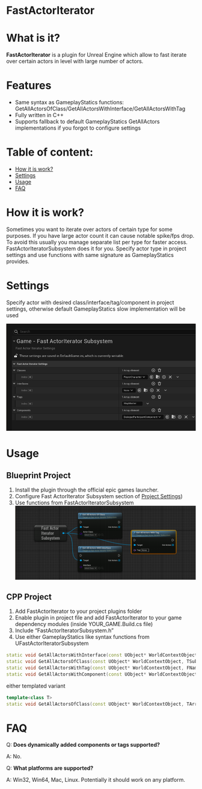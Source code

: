 # FastActorIterator
# What is it?
**FastActorIterator** is a plugin for Unreal Engine which allow to fast iterate over certain actors in level with large number of actors.

# Features
* Same syntax as GameplayStatics functions: GetAllActorsOfClass/GetAllActorsWithInterface/GetAllActorsWithTag
* Fully written in C++
* Supports fallback to default GameplayStatics GetAllActors implementations if you forgot to configure settings

# Table of content:
 - [How it is work?](#how-it-is-work)
 - [Settings](#settings)
 - [Usage](#usage)
 - [FAQ](#faq)

# How it is work?
Sometimes you want to iterate over actors of certain type for some purposes. If you have large actor count it can cause notable spike/fps drop. To avoid this usually you manage separate list per type for faster access. FastActorIteratorSubsystem does it for you. Specify actor type in project settings and use functions with same signature as GameplayStatics provides.

# Settings
Specify actor with desired class/interface/tag/component in project settings, otherwise default GameplayStatics slow implementation will be used

![alt_text](images/settings.png "Project Settings")

# Usage
## Blueprint Project
1. Install the plugin through the official epic games launcher.
2. Configure Fast ActorIterator Subsystem section of [Project Settings](#settings))
3. Use functions from FastActorIteratorSubsystem
![alt_text](images/blueprint_nodes.png "Blueprint Nodes")

## CPP Project
1. Add FastActorIterator to your project plugins folder
2. Enable plugin in project file and add FastActorIterator to your game dependency modules (inside YOUR_GAME.Build.cs file)
3. Include “FastActorIteratorSubsystem.h”
4. Use either GameplayStatics like syntax functions from UFastActorIteratorSubsystem
```cpp
static void GetAllActorsWithInterface(const UObject* WorldContextObject, TSubclassOf<UInterface> Interface, TArray<AActor*>& OutActors);
static void GetAllActorsOfClass(const UObject* WorldContextObject, TSubclassOf<AActor> ActorClass, TArray<AActor*>& OutActors);
static void GetAllActorsWithTag(const UObject* WorldContextObject, FName Tag, TArray<AActor*>& OutActors);
static void GetAllActorsWithComponent(const UObject* WorldContextObject, TSubclassOf<UActorComponent> ComponentClass, TArray<AActor*>& OutActors);
```
either templated variant
```cpp
template<class T>
static void GetAllActorsOfClass(const UObject* WorldContextObject, TArray<T*>& OutActors)
```

# FAQ
Q: **Does dynamically added components or tags supported?**

A: No.

Q: **What platforms are supported?**

A: Win32, Win64, Mac, Linux. Potentially it should work on any platform.